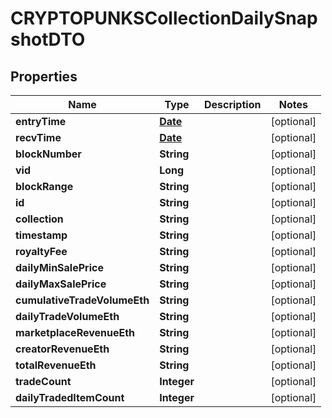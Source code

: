 

# CRYPTOPUNKSCollectionDailySnapshotDTO

## Properties

Name | Type | Description | Notes
------------ | ------------- | ------------- | -------------
**entryTime** | [**Date**](Date.md) |  |  [optional]
**recvTime** | [**Date**](Date.md) |  |  [optional]
**blockNumber** | **String** |  |  [optional]
**vid** | **Long** |  |  [optional]
**blockRange** | **String** |  |  [optional]
**id** | **String** |  |  [optional]
**collection** | **String** |  |  [optional]
**timestamp** | **String** |  |  [optional]
**royaltyFee** | **String** |  |  [optional]
**dailyMinSalePrice** | **String** |  |  [optional]
**dailyMaxSalePrice** | **String** |  |  [optional]
**cumulativeTradeVolumeEth** | **String** |  |  [optional]
**dailyTradeVolumeEth** | **String** |  |  [optional]
**marketplaceRevenueEth** | **String** |  |  [optional]
**creatorRevenueEth** | **String** |  |  [optional]
**totalRevenueEth** | **String** |  |  [optional]
**tradeCount** | **Integer** |  |  [optional]
**dailyTradedItemCount** | **Integer** |  |  [optional]




